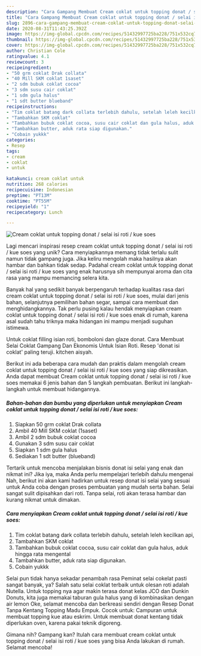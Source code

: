 ```yaml
---
description: "Cara Gampang Membuat Cream coklat untuk topping donat / selai isi roti / kue soes, Menggugah Selera"
title: "Cara Gampang Membuat Cream coklat untuk topping donat / selai isi roti / kue soes, Menggugah Selera"
slug: 2896-cara-gampang-membuat-cream-coklat-untuk-topping-donat-selai-isi-roti-kue-soes-menggugah-selera
date: 2020-08-31T11:43:25.392Z
image: https://img-global.cpcdn.com/recipes/51432997725ba228/751x532cq70/cream-coklat-untuk-topping-donat-selai-isi-roti-kue-soes-foto-resep-utama.jpg
thumbnail: https://img-global.cpcdn.com/recipes/51432997725ba228/751x532cq70/cream-coklat-untuk-topping-donat-selai-isi-roti-kue-soes-foto-resep-utama.jpg
cover: https://img-global.cpcdn.com/recipes/51432997725ba228/751x532cq70/cream-coklat-untuk-topping-donat-selai-isi-roti-kue-soes-foto-resep-utama.jpg
author: Christian Cole
ratingvalue: 4.1
reviewcount: 3
recipeingredient:
- "50 grm coklat Drak collata"
- "40 Mill SKM coklat 1saset"
- "2 sdm bubuk coklat cocoa"
- "3 sdm susu cair coklat"
- "1 sdm gula halus"
- "1 sdt butter blueband"
recipeinstructions:
- "Tim coklat batang dark collata terlebih dahulu, setelah leleh kecilkan api,"
- "Tambahkan SKM coklat"
- "Tambahkan bubuk coklat cocoa, susu cair coklat dan gula halus, aduk hingga rata mengental"
- "Tambahkan butter, aduk rata siap digunakan."
- "Cobain yukkk"
categories:
- Resep
tags:
- cream
- coklat
- untuk

katakunci: cream coklat untuk 
nutrition: 268 calories
recipecuisine: Indonesian
preptime: "PT13M"
cooktime: "PT55M"
recipeyield: "1"
recipecategory: Lunch

---
```



![Cream coklat untuk topping donat / selai isi roti / kue soes](https://img-global.cpcdn.com/recipes/51432997725ba228/751x532cq70/cream-coklat-untuk-topping-donat-selai-isi-roti-kue-soes-foto-resep-utama.jpg)

Lagi mencari inspirasi resep cream coklat untuk topping donat / selai isi roti / kue soes yang unik? Cara menyiapkannya memang tidak terlalu sulit namun tidak gampang juga. Jika keliru mengolah maka hasilnya akan hambar dan bahkan tidak sedap. Padahal cream coklat untuk topping donat / selai isi roti / kue soes yang enak harusnya sih mempunyai aroma dan cita rasa yang mampu memancing selera kita.

Banyak hal yang sedikit banyak berpengaruh terhadap kualitas rasa dari cream coklat untuk topping donat / selai isi roti / kue soes, mulai dari jenis bahan, selanjutnya pemilihan bahan segar, sampai cara membuat dan menghidangkannya. Tak perlu pusing kalau hendak menyiapkan cream coklat untuk topping donat / selai isi roti / kue soes enak di rumah, karena asal sudah tahu triknya maka hidangan ini mampu menjadi suguhan istimewa.

Untuk coklat filling isian roti, bomboloni dan glaze donat. Cara Membuat Selai Coklat Gampang Dan Ekonomis Untuk Isian Roti. Resep &#39;donat isi coklat&#39; paling teruji. kitchen aisyah.


Berikut ini ada beberapa cara mudah dan praktis dalam mengolah cream coklat untuk topping donat / selai isi roti / kue soes yang siap dikreasikan. Anda dapat membuat Cream coklat untuk topping donat / selai isi roti / kue soes memakai 6 jenis bahan dan 5 langkah pembuatan. Berikut ini langkah-langkah untuk membuat hidangannya.

<!--inarticleads1-->

##### Bahan-bahan dan bumbu yang diperlukan untuk menyiapkan Cream coklat untuk topping donat / selai isi roti / kue soes:

1. Siapkan 50 grm coklat Drak collata
1. Ambil 40 Mill SKM coklat (1saset)
1. Ambil 2 sdm bubuk coklat cocoa
1. Gunakan 3 sdm susu cair coklat
1. Siapkan 1 sdm gula halus
1. Sediakan 1 sdt butter (blueband)


Tertarik untuk mencoba menjalakan bisnis donat isi selai yang enak dan nikmat ini? Jika iya, maka Anda perlu mempelajari terlebih dahulu mengenai Nah, berikut ini akan kami hadirkan untuk resep donat isi selai yang sesuai untuk Anda coba dengan proses pembuatan yang mudah serta bahan. Selai sangat sulit dipisahkan dari roti. Tanpa selai, roti akan terasa hambar dan kurang nikmat untuk dimakan. 

<!--inarticleads2-->

##### Cara menyiapkan Cream coklat untuk topping donat / selai isi roti / kue soes:

1. Tim coklat batang dark collata terlebih dahulu, setelah leleh kecilkan api,
1. Tambahkan SKM coklat
1. Tambahkan bubuk coklat cocoa, susu cair coklat dan gula halus, aduk hingga rata mengental
1. Tambahkan butter, aduk rata siap digunakan.
1. Cobain yukkk


Selai pun tidak hanya sekadar penambah rasa Peminat selai cokelat pasti sangat banyak, ya? Salah satu selai coklat terbaik untuk olesan roti adalah Nutella. Untuk topping nya agar makin terasa donat kelas JCO dan Dunkin Donuts, kita juga memakai taburan gula halus yang di kombinasikan dengan air lemon Oke, selamat mencoba dan berkreasi sendiri dengan Resep Donat Tanpa Kentang Topping Madu Empuk. Cocok untuk: Campuran untuk membuat topping kue atau eskrim. Untuk membuat donat kentang tidak diperlukan oven, karena pakai teknik digoreng. 

Gimana nih? Gampang kan? Itulah cara membuat cream coklat untuk topping donat / selai isi roti / kue soes yang bisa Anda lakukan di rumah. Selamat mencoba!
